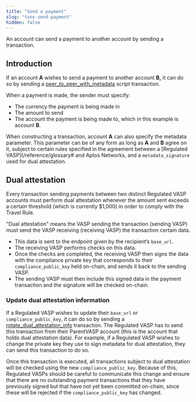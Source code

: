 ```yaml
---
title: "Send a payment"
slug: "txns-send-payment"
hidden: false
---
```

An account can send a payment to another account by sending a transaction.

## Introduction

If an account **A** wishes to send a payment to another account **B,** it can do so by sending a [peer_to_peer_with_metadata](https://github.com/aptos/aptos/blob/main/aptos-move/aptos-framework/script_documentation/script_documentation.md#script-peer_to_peer_with_metadata) script transaction.

When a payment is made, the sender must specify:
* The currency the payment is being made in
* The amount to send
* The account the payment is being made to, which in this example is account **B**.

When constructing a transaction, account **A** can also specify the metadata parameter. This parameter can be of any form as long as **A** and **B** agree on it, subject to certain rules specified in the agreement between a [Regulated VASP](/reference/glossary# and Aptos Networks, and a  `metadata_signature` used for dual attestation.

## Dual attestation

Every transaction sending payments between two distinct Regulated VASP accounts must perform dual attestation whenever the amount sent exceeds a certain threshold (which is currently $1,000) in order to comply with the Travel Rule.

"Dual attestation" means the VASP sending the transaction (sending VASP) must send the VASP receiving (receiving VASP) the transaction certain data.
* This data is sent to the endpoint given by the recipient’s `base_url`.
* The receiving VASP performs checks on this data.
* Once the checks are completed, the receiving VASP then signs the data with the compliance private key that corresponds to their `compliance_public_key` held on-chain, and sends it back to the sending VASP.
* The sending VASP must then include this signed data in the payment transaction and the signature will be checked on-chain.

### Update dual attestation information

If a Regulated VASP wishes to update their `base_url` or `compliance_public_key`, it can do so by sending a [rotate_dual_attestation_info](https://github.com/aptos/aptos/blob/main/aptos-move/aptos-framework/script_documentation/script_documentation.md#script-rotate_dual_attestation_info) transaction. The Regulated VASP has to send this transaction from their ParentVASP account (this is the account that holds dual attestation data). For example, if a Regulated VASP wishes to change the private key they use to sign metadata for dual attestation, they can send this transaction to do so.

Once this transaction is executed, all transactions subject to dual attestation will be checked using the new `compliance_public_key`. Because of this, Regulated VASPs should be careful to communicate this change and ensure that there are no outstanding payment transactions that they have previously signed but that have not yet been committed on-chain, since these will be rejected if the `compliance_public_key` has changed.
